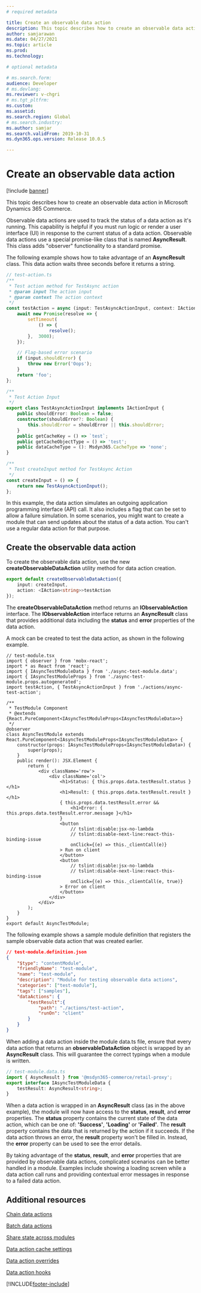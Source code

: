 ```yaml
---
# required metadata

title: Create an observable data action
description: This topic describes how to create an observable data action in Microsoft Dynamics 365 Commerce.
author: samjarawan
ms.date: 04/27/2021
ms.topic: article
ms.prod: 
ms.technology: 

# optional metadata

# ms.search.form: 
audience: Developer
# ms.devlang: 
ms.reviewer: v-chgri
# ms.tgt_pltfrm: 
ms.custom: 
ms.assetid: 
ms.search.region: Global
# ms.search.industry: 
ms.author: samjar
ms.search.validFrom: 2019-10-31
ms.dyn365.ops.version: Release 10.0.5

---
```

# Create an observable data action

[!include [banner](../includes/banner.md)]

This topic describes how to create an observable data action in Microsoft Dynamics 365 Commerce.

Observable data actions are used to track the status of a data action as it's running. This capability is helpful if you must run logic or render a user interface (UI) in response to the current status of a data action. Observable data actions use a special promise-like class that is named **AsyncResult**. This class adds "observer" functionality to a standard promise.

The following example shows how to take advantage of an **AsyncResult** class. This data action waits three seconds before it returns a string.

```typescript
// test-action.ts
/**
 * Test action method for TestAsync action
 * @param input The action input
 * @param context The action context
 */
const testAction = async (input: TestAsyncActionInput, context: IActionContext): Promise<string> => {
    await new Promise(resolve => {
        setTimeout(
            () => {
                resolve();
        },  3000);
    });

    // Flag-based error scenario
    if (input.shouldError) {
        throw new Error('Oops');
    }
    return 'foo';
};

/**
 * Test Action Input
 */
export class TestAsyncActionInput implements IActionInput {
    public shouldError: Boolean = false;
    constructor(shouldError?: Boolean) {
        this.shouldError = shouldError || this.shouldError;
    }
    public getCacheKey = () => `test`;
    public getCacheObjectType = () => 'test';
    public dataCacheType = (): Msdyn365.CacheType => 'none';
}

/**
 * Test createInput method for TestAsync Action
 */
const createInput = () => {
    return new TestAsyncActionInput();
};
```

In this example, the data action simulates an outgoing application programming interface (API) call. It also includes a flag that can be set to allow a failure simulation. In some scenarios, you might want to create a module that can send updates about the status of a data action. You can't use a regular data action for that purpose.

## Create the observable data action

To create the observable data action, use the new **createObservableDataAction** utility method for data action creation.

```typescript
export default createObservableDataAction({
    input: createInput,
    action: <IAction<string>>testAction
});
```

The **createObservableDataAction** method returns an **IObservableAction** interface. The **IObservableAction** interface returns an **AsyncResult** class that provides additional data including the **status** and **error** properties of the data action. 

A mock can be created to test the data action, as shown in the following example.

```tsx
// test-module.tsx
import { observer } from 'mobx-react';
import * as React from 'react';
import { IAsyncTestModuleData } from './async-test-module.data';
import { IAsyncTestModuleProps } from './async-test-module.props.autogenerated';
import testAction, { TestAsyncActionInput } from './actions/async-test-action';

/**
 * TestModule Component
 * @extends {React.PureComponent<IAsyncTestModuleProps<IAsyncTestModuleData>>}
 */
@observer
class AsyncTestModule extends React.PureComponent<IAsyncTestModuleProps<IAsyncTestModuleData>> {
    constructor(props: IAsyncTestModuleProps<IAsyncTestModuleData>) {
        super(props);
    }
    public render(): JSX.Element {
        return (
            <div className='row'>
                <div className='col'>
                    <h1>Status: { this.props.data.testResult.status }</h1>
                    <h1>Result: { this.props.data.testResult.result }</h1>
                    { this.props.data.testResult.error &&
                        <h1>Error: { this.props.data.testResult.error.message }</h1>
                    }
                    <button
                        // tslint:disable:jsx-no-lambda
                        // tslint:disable-next-line:react-this-binding-issue
                        onClick={(e) => this._clientCall(e)}
                    > Run on client
                    </button>
                    <button
                        // tslint:disable:jsx-no-lambda
                        // tslint:disable-next-line:react-this-binding-issue
                        onClick={(e) => this._clientCall(e, true)}
                    > Error on client
                    </button>
                </div>
            </div>
        );
    }
}
export default AsyncTestModule;
```

The following example shows a sample module definition that registers the sample observable data action that was created earlier.

```json
// test-module.definition.json
{
    "$type": "contentModule",
    "friendlyName": "test-module",
    "name": "test-module",
    "description": "Module for testing observable data actions",
    "categories": ["test-module"],
    "tags": ["samples"],
    "dataActions": {
        "testResult":{
            "path": "./actions/test-action",
            "runOn": "client"
        }
    }
}
```

When adding a data action inside the module data.ts file, ensure that every data action that returns an **observableDataAction** object is wrapped by an **AsyncResult** class. This will guarantee the correct typings when a module is written.

```typescript
// test-module.data.ts
import { AsyncResult } from '@msdyn365-commerce/retail-proxy';
export interface IAsyncTestModuleData {
    testResult: AsyncResult<string>;
}
```
When a data action is wrapped in an **AsyncResult** class (as in the above example), the module will now have access to the **status**, **result**, and **error** properties. The **status** property contains the current state of the data action, which can be one of: **'Success'**, **'Loading'** or **'Failed'**.  The **result** property contains the data that is returned by the action if it succeeds. If the data action throws an error, the **result** property won't be filled in. Instead, the **error** property can be used to see the error details.

By taking advantage of the **status**, **result**, and **error** properties that are provided by observable data actions, complicated scenarios can be better handled in a module. Examples include showing a loading screen while a data action call runs and providing contextual error messages in response to a failed data action.

## Additional resources

[Chain data actions](chain-data-actions.md)

[Batch data actions](batch-data-actions.md)

[Share state across modules](share-state-across-modules.md)

[Data action cache settings](data-action-cache-settings.md)

[Data action overrides](data-action-overrides.md)

[Data action hooks](data-action-hooks.md)


[!INCLUDE[footer-include](../../includes/footer-banner.md)]
